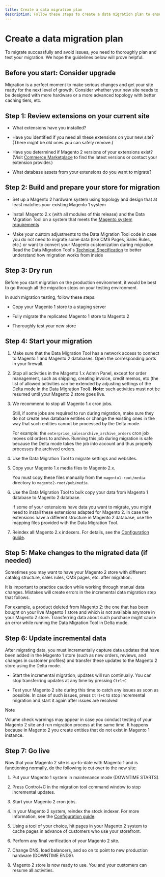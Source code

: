 ```yaml
---
title: Create a data migration plan
description: Follow these steps to create a data migration plan to ensure a successful upgrade from Magento 1 to Magento 2.
---
```


# Create a data migration plan

To migrate successfully and avoid issues, you need to thoroughly plan and test your migration. We hope the guidelines below will prove helpful.

## Before you start: Consider upgrade

Migration is a perfect moment to make serious changes and get your site ready for the next level of growth. Consider whether your new site needs to be designed with more hardware or a more advanced topology with better caching tiers, etc.

## Step 1: Review extensions on your current site

*  What extensions have you installed?

*  Have you identified if you need all these extensions on your new site?  (There might be old ones you can safely remove.)

*  Have you determined if Magento 2 versions of your extensions exist?  (Visit [Commerce Marketplace] to find the latest versions or contact your extension provider.)

*  What database assets from your extensions do you want to migrate?

## Step 2: Build and prepare your store for migration

*  Set up a Magento 2 hardware system using topology and design that at least matches your existing Magento 1 system

*  Install Magento 2.x (with all modules of this release) and the Data Migration Tool on a system that meets the [Magento system requirements]

*  Make your custom adjustments to the Data Migration Tool code in case you do not need to migrate some data (like CMS Pages, Sales Rules, etc.) or want to convert your Magento customization during migration. Read the Data Migration Tool's [Technical Specification] to better understand how migration works from inside

## Step 3: Dry run

Before you start migration on the production environment, it would be best to go through all the migration steps on your testing environment.

In such migration testing, follow these steps:

*  Copy your Magento 1 store to a staging server

*  Fully migrate the replicated Magento 1 store to Magento 2

*  Thoroughly test your new store

## Step 4: Start your migration

1. Make sure that the Data Migration Tool has a network access to connect to Magento 1 and Magento 2 databases. Open the corresponding ports in your firewall.

1. Stop all activities in the Magento 1.x Admin Panel, except for order management, such as shipping, creating invoice, credit memos, etc (the list of allowed activities can be extended by adjusting settings of the Delta mode in the Data Migration Tool). **Note:** such activities must not be resumed until your Magento 2 store goes live.

1. We recommend to stop all Magento 1.x cron jobs.

   Still, if some jobs are required to run during migration, make sure they do not create new database entities or change the existing ones in the way that such entities cannot be processed by the Delta mode.

   For example: the `enterprise_salesarchive_archive_orders` cron job moves old orders to archive. Running this job during migration is safe because the Delta mode takes the job into account and thus properly processes the archived orders.

1. Use the Data Migration Tool to migrate settings and websites.

1. Copy your Magento 1.x media files to Magento 2.x.

   You must copy these files manually from the `magento1-root/media` directory to `magento2-root/pub/media`.

1. Use the Data Migration Tool to bulk copy your data from Magento 1 database to Magento 2 database.

   If some of your extensions have data you want to migrate, you might need to install these extensions adapted for Magento 2. In case the extensions have a different structure in Magento 2 database, use the mapping files provided with the Data Migration Tool.

1. Reindex all Magento 2.x indexers. For details, see the [Configuration guide].

## Step 5: Make changes to the migrated data (if needed)

Sometimes you may want to have your Magento 2 store with different catalog structure, sales rules, CMS pages, etc. after migration.

It is important to practice caution while working through manual data changes. Mistakes will create errors in the incremental data migration step that follows.

For example, a product deleted from Magento 2: the one that has been bought on your live Magento 1 store and which is not available anymore in your Magento 2 store. Transferring data about such purchase might cause an error while running the Data Migration Tool in Delta mode.

## Step 6: Update incremental data

After migrating data, you must incrementally capture data updates that have been added in the Magento 1 store (such as new orders, reviews, and changes in customer profiles) and transfer these updates to the Magento 2 store using the Delta mode.

*  Start the incremental migration; updates will run continually. You can stop transferring updates at any time by pressing `Ctrl+C`

*  Test your Magento 2 site during this time to catch any issues as soon as possible. In case of such issues, press `Ctrl+C` to stop incremental migration and start it again after issues are resolved

>[!NOTE]
>
>Volume check warnings may appear in case you conduct testing of your Magento 2 site and run migration process at the same time. It happens because in Magento 2 you create entities that do not exist in Magento 1 instance.

## Step 7: Go live

Now that your Magento 2 site is up-to-date with Magento 1 and is functioning normally, do the following to cut over to the new site:

1. Put your Magento 1 system in maintenance mode (DOWNTIME STARTS).

1. Press Control+C in the migration tool command window to stop incremental updates.

1. Start your Magento 2 cron jobs.

1. In your Magento 2 system, reindex the stock indexer. For more information, see the [Configuration guide].

1. Using a tool of your choice, hit pages in your Magento 2 system to cache pages in advance of customers who use your storefront.

1. Perform any final verification of your Magento 2 site.

1. Change DNS, load balancers, and so on to point to new production hardware (DOWNTIME ENDS).

1. Magento 2 store is now ready to use. You and your customers can resume all activities.

<!-- LINK ADDRESSES -->
[Magento system requirements]: https://devdocs.magento.com/guides/v2.4/install-gde/system-requirements.html
[Commerce Marketplace]: https://marketplace.magento.com
[Technical Specification]: technical-specification.md
[Configuration guide]: https://experienceleague.adobe.com/docs/commerce-operations/configuration-guide/cli/manage-indexers.html
